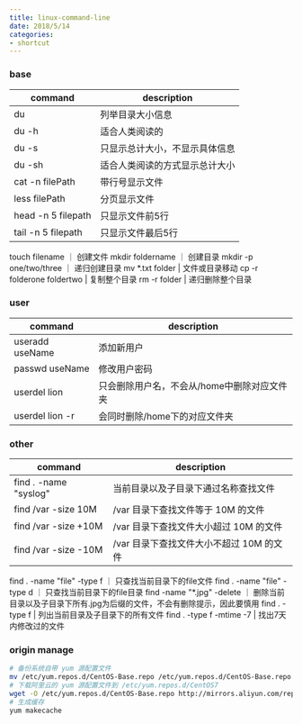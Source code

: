 ```yaml
---
title: linux-command-line
date: 2018/5/14
categories:
- shortcut
---
```


### base
command|description
-------|-----------
du | 列举目录大小信息
du -h | 适合人类阅读的
du -s | 只显示总计大小，不显示具体信息
du -sh | 适合人类阅读的方式显示总计大小
cat -n filePath | 带行号显示文件
less filePath | 分页显示文件
head -n 5 filepath | 只显示文件前5行
tail -n 5 filepath | 只显示文件最后5行
touch filename ｜ 创建文件
mkdir foldername ｜ 创建目录
mkdir -p one/two/three ｜ 递归创建目录
mv *.txt folder | 文件或目录移动
cp -r folderone foldertwo | 复制整个目录
rm -r folder | 递归删除整个目录

### user
command|description
-------|-----------
useradd useName | 添加新用户
passwd useName | 修改用户密码
userdel lion | 只会删除用户名，不会从/home中删除对应文件夹
userdel lion -r	| 会同时删除/home下的对应文件夹

### other
command|description
-------|-----------
find . -name "syslog"	| 当前目录以及子目录下通过名称查找文件
find /var -size 10M | /var 目录下查找文件等于 10M 的文件
find /var -size +10M | /var 目录下查找文件大小超过 10M 的文件
find /var -size -10M | /var 目录下查找文件大小不超过 10M 的文件
find . -name "file" -type f ｜ 只查找当前目录下的file文件
find . -name "file" -type d ｜ 只查找当前目录下的file目录
find -name "*.jpg" -delete ｜ 删除当前目录以及子目录下所有.jpg为后缀的文件，不会有删除提示，因此要慎用
find . -type f | 列出当前目录及子目录下的所有文件
find . -type f -mtime -7 | 找出7天内修改过的文件


### origin manage
```sh
# 备份系统自带 yum 源配置文件 
mv /etc/yum.repos.d/CentOS-Base.repo /etc/yum.repos.d/CentOS-Base.repo.backup
# 下载阿里云的 yum 源配置文件到 /etc/yum.repos.d/CentOS7
wget -O /etc/yum.repos.d/CentOS-Base.repo http://mirrors.aliyun.com/repo/Centos-7.repo
# 生成缓存
yum makecache
```

